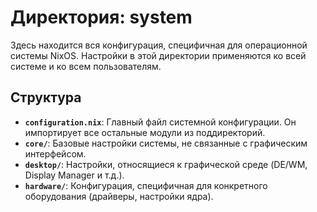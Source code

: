 # Директория: system

Здесь находится вся конфигурация, специфичная для операционной системы NixOS. Настройки в этой директории применяются ко всей системе и ко всем пользователям.

## Структура

- **`configuration.nix`**: Главный файл системной конфигурации. Он импортирует все остальные модули из поддиректорий.
- **`core/`**: Базовые настройки системы, не связанные с графическим интерфейсом.
- **`desktop/`**: Настройки, относящиеся к графической среде (DE/WM, Display Manager и т.д.).
- **`hardware/`**: Конфигурация, специфичная для конкретного оборудования (драйверы, настройки ядра).
